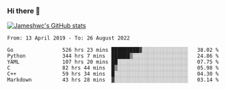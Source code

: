 ### Hi there 👋

[![Jameshwc's GitHub stats](https://github-readme-stats.vercel.app/api?username=jameshwc)](https://github.com/anuraghazra/github-readme-stats)

<!--START_SECTION:waka-->

```text
From: 13 April 2019 - To: 26 August 2022

Go                526 hrs 23 mins █████████▓░░░░░░░░░░░░░░░   38.02 %
Python            344 hrs 7 mins  ██████▒░░░░░░░░░░░░░░░░░░   24.86 %
YAML              107 hrs 20 mins ██░░░░░░░░░░░░░░░░░░░░░░░   07.75 %
C                 82 hrs 44 mins  █▒░░░░░░░░░░░░░░░░░░░░░░░   05.98 %
C++               59 hrs 34 mins  █░░░░░░░░░░░░░░░░░░░░░░░░   04.30 %
Markdown          43 hrs 28 mins  ▓░░░░░░░░░░░░░░░░░░░░░░░░   03.14 %
```

<!--END_SECTION:waka-->